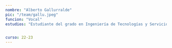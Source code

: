 ```yaml
---
nombre: "Alberto Gallurralde"
pic: "/team/gallu.jpeg"
funcion: "Vocal"
estudios: "Estudiante del grado en Ingeniería de Tecnologías y Servicios de Telecomunicación"


curso: 22-23
---
```


